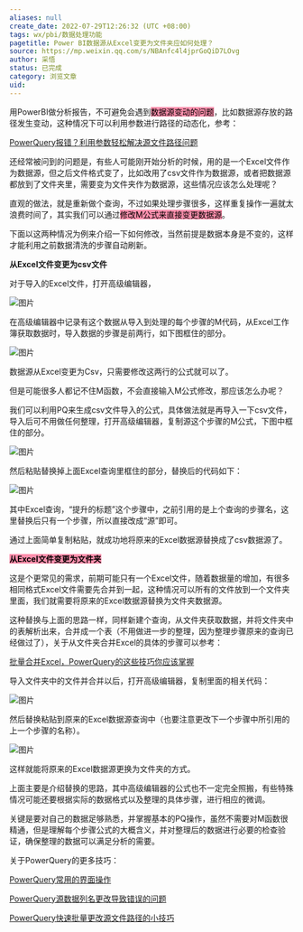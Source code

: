 ```yaml
---
aliases: null
create_date: 2022-07-29T12:26:32 (UTC +08:00)
tags: wx/pbi/数据处理功能
pagetitle: Power BI数据源从Excel变更为文件夹应如何处理？
source: https://mp.weixin.qq.com/s/NBAnfc4l4jprGoQiD7LOvg
author: 采悟
status: 已完成
category: 浏览文章
uid: 
---
```


用PowerBI做分析报告，不可避免会遇到<mark style="background: #FF5582A6;">数据源变动的问题</mark>，比如数据源存放的路径发生变动，这种情况下可以利用参数进行路径的动态化，参考：

[PowerQuery报错？利用参数轻松解决源文件路径问题](http://mp.weixin.qq.com/s?__biz=MzA4MzQwMjY4MA==&mid=2484073358&idx=1&sn=99e86bdde3a9831509fc8017890e0af8&chksm=8e0c5959b97bd04f4023fe469acc7774bf8307856086b58133d10b61bf518970b4fa7fbbdfe7&scene=21#wechat_redirect)  

还经常被问到的问题是，有些人可能刚开始分析的时候，用的是一个Excel文件作为数据源，但之后文件格式变了，比如改用了csv文件作为数据源，或者把数据源都放到了文件夹里，需要变为文件夹作为数据源，这些情况应该怎么处理呢？

直观的做法，就是重新做个查询，不过如果处理步骤很多，这样重复操作一遍就太浪费时间了，其实我们可以通过<mark style="background: #FF5582A6;">修改M公式来直接变更数据源</mark>。  

下面以这两种情况为例来介绍一下如何修改，当然前提是数据本身是不变的，这样才能利用之前数据清洗的步骤自动刷新。

**从Excel文件变更为csv文件**

对于导入的Excel文件，打开高级编辑器，

![图片](https://mmbiz.qpic.cn/mmbiz_png/aHEbZtANQJMRib4laUf4KX2eddPr2TPZiakRdqDD5u3e5lJtaG8AkSFL397ibRTZQibUU1VyAFsUThQsUFHibdG18Yg/640?wx_fmt=png&wxfrom=5&wx_lazy=1&wx_co=1)

在高级编辑器中记录有这个数据从导入到处理的每个步骤的M代码，从Excel工作簿获取数据时，导入数据的步骤是前两行，如下图框住的部分。

![图片](https://mmbiz.qpic.cn/mmbiz_png/aHEbZtANQJMRib4laUf4KX2eddPr2TPZia7JyrVW7icia7EnicAdnxDVib8LftyGGx4icrvkGq0wEibXOjlh608ueCBMrg/640?wx_fmt=png&wxfrom=5&wx_lazy=1&wx_co=1)

数据源从Excel变更为Csv，只需要修改这两行的公式就可以了。

但是可能很多人都记不住M函数，不会直接输入M公式修改，那应该怎么办呢？

我们可以利用PQ来生成csv文件导入的公式，具体做法就是再导入一下csv文件，导入后可不用做任何整理，打开高级编辑器，复制源这个步骤的M公式，下图中框住的部分。

![图片](https://mmbiz.qpic.cn/mmbiz_png/aHEbZtANQJMRib4laUf4KX2eddPr2TPZiaX5VrXRw1WPZUlCwYVFDHuS56HHapF3E0A7t5dRAErvDxc8NPcqic9Kw/640?wx_fmt=png&wxfrom=5&wx_lazy=1&wx_co=1)

然后粘贴替换掉上面Excel查询里框住的部分，替换后的代码如下：

![图片](https://mmbiz.qpic.cn/mmbiz_png/aHEbZtANQJMRib4laUf4KX2eddPr2TPZiafAlBhWsXY0JKicEkNL7yZjTTKiancSq7lHsocRWmfWyGLoveDBibq5z8Q/640?wx_fmt=png&wxfrom=5&wx_lazy=1&wx_co=1)

其中Excel查询，“提升的标题”这个步骤中，之前引用的是上个查询的步骤名，这里替换后只有一个步骤，所以直接改成“源”即可。

通过上面简单复制粘贴，就成功地将原来的Excel数据源替换成了csv数据源了。

**<mark style="background: #FF5582A6;">从Excel文件变更为文件夹</mark>**

这是个更常见的需求，前期可能只有一个Excel文件，随着数据量的增加，有很多相同格式Excel文件需要先合并到一起，这种情况可以所有的文件放到一个文件夹里面，我们就需要将原来的Excel数据源替换为文件夹数据源。

这种替换与上面的思路一样，同样新建个查询，从文件夹获取数据，并将文件夹中的表解析出来，合并成一个表（不用做进一步的整理，因为整理步骤原来的查询已经做过了），关于从文件夹合并Excel的具体的步骤可以参考：

[批量合并Excel，PowerQuery的这些技巧你应该掌握](http://mp.weixin.qq.com/s?__biz=MzA4MzQwMjY4MA==&mid=2484070803&idx=1&sn=826d571e4133872ff3bedb4ad4d524f9&chksm=8e0c4344b97bca5281787e9a0cf1a3f2571227316537b1ba7069c5bf5f600d4a4249cfc18932&scene=21#wechat_redirect)

导入文件夹中的文件并合并以后，打开高级编辑器，复制里面的相关代码：

![图片](https://mmbiz.qpic.cn/mmbiz_png/aHEbZtANQJMRib4laUf4KX2eddPr2TPZiaFd1KTsxAaXvKIO8y7TNVib5YicQjsfCnThLd3NMeaL0w2ic450icHJ7diaA/640?wx_fmt=png&wxfrom=5&wx_lazy=1&wx_co=1)

然后替换粘贴到原来的Excel数据源查询中（也要注意更改下一个步骤中所引用的上一个步骤的名称）。

![图片](https://mmbiz.qpic.cn/mmbiz_png/aHEbZtANQJMRib4laUf4KX2eddPr2TPZiaO5nf6q06s0NORC2CDuGQqtYs7Ch8cdtIO8zpzT5cs0HJObibkBPcy8g/640?wx_fmt=png&wxfrom=5&wx_lazy=1&wx_co=1)

这样就能将原来的Excel数据源更换为文件夹的方式。

上面主要是介绍替换的思路，其中高级编辑器的公式也不一定完全照搬，有些特殊情况可能还要根据实际的数据格式以及整理的具体步骤，进行相应的微调。

关键是要对自己的数据足够熟悉，并掌握基本的PQ操作，虽然不需要对M函数很精通，但是理解每个步骤公式的大概含义，并对整理后的数据进行必要的检查验证，确保整理的数据可以满足分析的需要。  

关于PowerQuery的更多技巧：

[PowerQuery常用的界面操作](http://mp.weixin.qq.com/s?__biz=MzA4MzQwMjY4MA==&mid=2484067158&idx=1&sn=4ad955112df2f40a93b684ed9147f26e&chksm=8e0c7181b97bf89777ae3d9de929867745edcbbfe1f2b396761c0cec716b86ee31e439279add&scene=21#wechat_redirect)

[PowerQuery源数据列名更改导致错误的问题](http://mp.weixin.qq.com/s?__biz=MzA4MzQwMjY4MA==&mid=2484079358&idx=1&sn=bb7c9ab616473f416ff33d8b60b0e65f&chksm=8e13a029b964293f7000dd46ccdc1724690318c860455978c53b531a7e9c01fe783ac96d0fc3&scene=21#wechat_redirect)

[PowerQuery快速批量更改源文件路径的小技巧](http://mp.weixin.qq.com/s?__biz=MzA4MzQwMjY4MA==&mid=2484075492&idx=1&sn=d5f8513f6f796c088f84a34f23ee1402&chksm=8e0c5133b97bd825755b12db418e8a9a801e7454541bd8d69e45e03f72eef22199a381465fdf&scene=21#wechat_redirect)  
